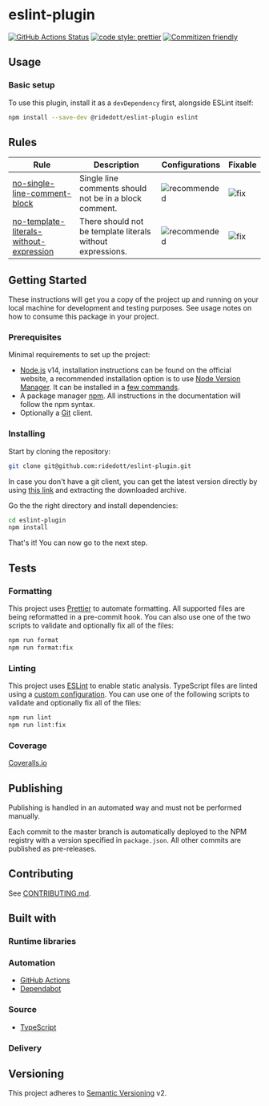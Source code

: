# eslint-plugin

[![GitHub Actions Status](https://github.com/ridedott/eslint-plugin/workflows/Continuous%20Integration/badge.svg?branch=master)](https://github.com/ridedott/eslint-plugin/actions)
[![code style: prettier](https://img.shields.io/badge/code_style-prettier-ff69b4.svg)](https://github.com/prettier/prettier)
[![Commitizen friendly](https://img.shields.io/badge/commitizen-friendly-brightgreen.svg)](http://commitizen.github.io/cz-cli/)

<!-- Short and clear description of the package -->

## Usage

### Basic setup

To use this plugin, install it as a `devDependency` first, alongside ESLint
itself:

```bash
npm install --save-dev @ridedott/eslint-plugin eslint
```

## Rules

| Rule                                        | Description                                                | Configurations   | Fixable  |
| ------------------------------------------- | ---------------------------------------------------------- | ---------------- | -------- |
| [no-single-line-comment-block][]            | Single line comments should not be in a block comment.     | ![recommended][] | ![fix][] |
| [no-template-literals-without-expression][] | There should not be template literals without expressions. | ![recommended][] | ![fix][] |

## Getting Started

These instructions will get you a copy of the project up and running on your
local machine for development and testing purposes. See usage notes on how to
consume this package in your project.

<!-- Instructions -->

### Prerequisites

Minimal requirements to set up the project:

- [Node.js](https://nodejs.org/en) v14, installation instructions can be found
  on the official website, a recommended installation option is to use
  [Node Version Manager](https://github.com/creationix/nvm#readme). It can be
  installed in a
  [few commands](https://nodejs.org/en/download/package-manager/#nvm).
- A package manager [npm](https://www.npmjs.com). All instructions in the
  documentation will follow the npm syntax.
- Optionally a [Git](https://git-scm.com) client.

### Installing

Start by cloning the repository:

```bash
git clone git@github.com:ridedott/eslint-plugin.git
```

In case you don't have a git client, you can get the latest version directly by
using [this link](https://github.com/ridedott/eslint-plugin/archive/master.zip)
and extracting the downloaded archive.

Go the the right directory and install dependencies:

```bash
cd eslint-plugin
npm install
```

That's it! You can now go to the next step.

## Tests

### Formatting

This project uses [Prettier](https://prettier.io) to automate formatting. All
supported files are being reformatted in a pre-commit hook. You can also use one
of the two scripts to validate and optionally fix all of the files:

```bash
npm run format
npm run format:fix
```

### Linting

This project uses [ESLint](https://eslint.org) to enable static analysis.
TypeScript files are linted using a [custom configuration](./.eslintrc). You can
use one of the following scripts to validate and optionally fix all of the
files:

```bash
npm run lint
npm run lint:fix
```

### Coverage

[Coveralls.io](https://coveralls.io)

## Publishing

Publishing is handled in an automated way and must not be performed manually.

Each commit to the master branch is automatically deployed to the NPM registry
with a version specified in `package.json`. All other commits are published as
pre-releases.

## Contributing

See [CONTRIBUTING.md](./CONTRIBUTING.md).

## Built with

### Runtime libraries

### Automation

- [GitHub Actions](https://github.com/features/actions)
- [Dependabot](https://dependabot.com/)

### Source

- [TypeScript](https://www.typescriptlang.org)

### Delivery

## Versioning

This project adheres to [Semantic Versioning](http://semver.org) v2.

[no-single-line-comment-block]:
  documentation/rules/no-single-line-comment-block.md
[no-template-literals-without-expression]:
  documentation/rules/no-template-literals-without-expression.md
[recommended]: https://img.shields.io/badge/-recommended-blueviolet.svg
[fix]: https://img.shields.io/badge/-fix-yellow.svg
